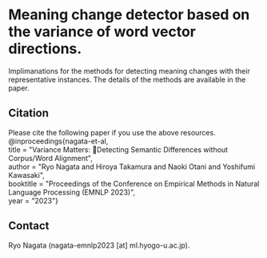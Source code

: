 # Meaning change detector based on the variance of word vector directions.
Implimanations for the methods for detecting meaning changes with their representative instances. The details of the methods are available in the paper.

## Citation
Please cite the following paper if you use the above resources.  
@inproceedings{nagata-et-al,   
 title = "Variance Matters: Detecting Semantic Differences without Corpus/Word Alignment",  
 author = "Ryo Nagata and Hiroya Takamura and Naoki Otani and Yoshifumi Kawasaki",  
 booktitle = "Proceedings of the Conference on Empirical Methods in Natural Language Processing (EMNLP 2023)",  
 year = "2023"}  

## Contact
Ryo Nagata (nagata-emnlp2023 [at] ml.hyogo-u.ac.jp).
